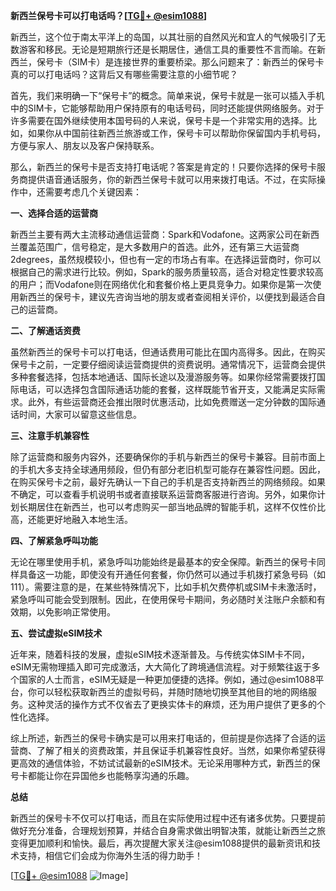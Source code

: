 **新西兰保号卡可以打电话吗？[[TG💪+ @esim1088](https://t.me/s/esim1088)]**

新西兰，这个位于南太平洋上的岛国，以其壮丽的自然风光和宜人的气候吸引了无数游客和移民。无论是短期旅行还是长期居住，通信工具的重要性不言而喻。在新西兰，保号卡（SIM卡）是连接世界的重要桥梁。那么问题来了：新西兰的保号卡真的可以打电话吗？这背后又有哪些需要注意的小细节呢？

首先，我们来明确一下“保号卡”的概念。简单来说，保号卡就是一张可以插入手机中的SIM卡，它能够帮助用户保持原有的电话号码，同时还能提供网络服务。对于许多需要在国外继续使用本国号码的人来说，保号卡是一个非常实用的选择。比如，如果你从中国前往新西兰旅游或工作，保号卡可以帮助你保留国内手机号码，方便与家人、朋友以及客户保持联系。

那么，新西兰的保号卡是否支持打电话呢？答案是肯定的！只要你选择的保号卡服务商提供语音通话服务，你的新西兰保号卡就可以用来拨打电话。不过，在实际操作中，还需要考虑几个关键因素：

**一、选择合适的运营商**

新西兰主要有两大主流移动通信运营商：Spark和Vodafone。这两家公司在新西兰覆盖范围广，信号稳定，是大多数用户的首选。此外，还有第三大运营商2degrees，虽然规模较小，但也有一定的市场占有率。在选择运营商时，你可以根据自己的需求进行比较。例如，Spark的服务质量较高，适合对稳定性要求较高的用户；而Vodafone则在网络优化和套餐价格上更具竞争力。如果你是第一次使用新西兰的保号卡，建议先咨询当地的朋友或者查阅相关评价，以便找到最适合自己的运营商。

**二、了解通话资费**

虽然新西兰的保号卡可以打电话，但通话费用可能比在国内高得多。因此，在购买保号卡之前，一定要仔细阅读运营商提供的资费说明。通常情况下，运营商会提供多种套餐选择，包括本地通话、国际长途以及漫游服务等。如果你经常需要拨打国际电话，可以选择包含国际通话功能的套餐，这样既能节省开支，又能满足实际需求。此外，有些运营商还会推出限时优惠活动，比如免费赠送一定分钟数的国际通话时间，大家可以留意这些信息。

**三、注意手机兼容性**

除了运营商和服务内容外，还要确保你的手机与新西兰的保号卡兼容。目前市面上的手机大多支持全球通用频段，但仍有部分老旧机型可能存在兼容性问题。因此，在购买保号卡之前，最好先确认一下自己的手机是否支持新西兰的网络频段。如果不确定，可以查看手机说明书或者直接联系运营商客服进行咨询。另外，如果你计划长期居住在新西兰，也可以考虑购买一部当地品牌的智能手机，这样不仅性价比高，还能更好地融入本地生活。

**四、了解紧急呼叫功能**

无论在哪里使用手机，紧急呼叫功能始终是最基本的安全保障。新西兰的保号卡同样具备这一功能，即使没有开通任何套餐，你仍然可以通过手机拨打紧急号码（如111）。需要注意的是，在某些特殊情况下，比如手机欠费停机或SIM卡未激活时，紧急呼叫可能会受到限制。因此，在使用保号卡期间，务必随时关注账户余额和有效期，以免影响正常使用。

**五、尝试虚拟eSIM技术**

近年来，随着科技的发展，虚拟eSIM技术逐渐普及。与传统实体SIM卡不同，eSIM无需物理插入即可完成激活，大大简化了跨境通信流程。对于频繁往返于多个国家的人士而言，eSIM无疑是一种更加便捷的选择。例如，通过@esim1088平台，你可以轻松获取新西兰的虚拟号码，并随时随地切换至其他目的地的网络服务。这种灵活的操作方式不仅省去了更换实体卡的麻烦，还为用户提供了更多的个性化选择。

综上所述，新西兰的保号卡确实是可以用来打电话的，但前提是你选择了合适的运营商、了解了相关的资费政策，并且保证手机兼容性良好。当然，如果你希望获得更高效的通信体验，不妨试试最新的eSIM技术。无论采用哪种方式，新西兰的保号卡都能让你在异国他乡也能畅享沟通的乐趣。

**总结**

新西兰的保号卡不仅可以打电话，而且在实际使用过程中还有诸多优势。只要提前做好充分准备，合理规划预算，并结合自身需求做出明智决策，就能让新西兰之旅变得更加顺利和愉快。最后，再次提醒大家关注@esim1088提供的最新资讯和技术支持，相信它们会成为你海外生活的得力助手！

[[TG💪+ @esim1088](https://t.me/s/esim1088) ![Image](https://i.postimg.cc/4NQfJmqS/Snipaste-2025-05-13-00-14-12.png)]